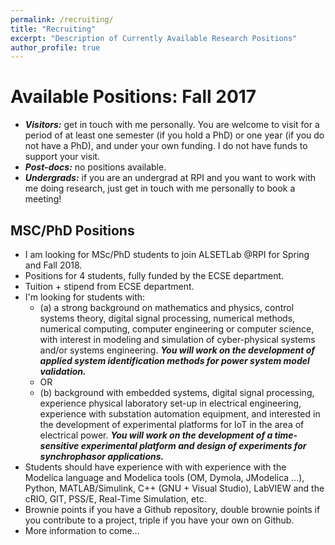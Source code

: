 ```yaml
---
permalink: /recruiting/
title: "Recruiting"
excerpt: "Description of Currently Available Research Positions"
author_profile: true
---
```


Available Positions: Fall 2017
======
* ***Visitors:*** get in touch with me personally. You are welcome to visit for a period of at least one semester (if you hold a PhD) or one year (if you do not have a PhD), and under your own funding. I do not have funds to support your visit.
* ***Post-docs:*** no positions available.
* ***Undergrads:*** if you are an undergrad at RPI and you want to work with me doing research, just get in touch with me personally to book a meeting!

## MSC/PhD Positions
* I am looking for MSc/PhD students to join ALSETLab @RPI for Spring and Fall 2018.
* Positions for 4 students, fully funded by the ECSE department.
* Tuition + stipend from ECSE department.
* I'm looking for students with:
  - (a) a strong background on mathematics and physics, control systems theory, digital signal processing, numerical methods, numerical computing, computer engineering or computer science, with interest in modeling and simulation of cyber-physical systems and/or systems engineering. ***You will work on the development of applied system identification methods for power system model validation.***
  - OR
  - (b) background with embedded systems, digital signal processing, experience physical laboratory set-up in electrical engineering, experience with substation automation equipment, and interested in the development of experimental platforms for IoT in the area of electrical power. ***You will work on the development of a time-sensitive experimental platform and design of experiments for synchrophasor applications.***
* Students should have experience with with experience with the Modelica language and Modelica tools (OM, Dymola, JModelica ...), Python, MATLAB/Simulink, C++ (GNU + Visual Studio), LabVIEW and the cRIO, GIT, PSS/E, Real-Time Simulation, etc.
* Brownie points if you have a Github repository, double brownie points if you contribute to a project, triple if you have your own on Github.
* More information to come...
